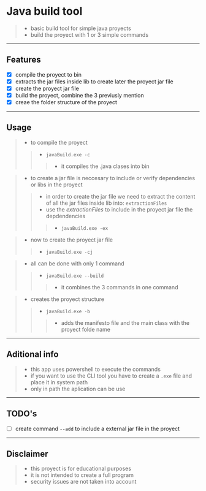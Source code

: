 # Java build tool
>- basic build tool for simple java proyects
>- build the proyect with 1 or 3 simple commands

------

## Features 
- [x] compile the proyect to bin
- [x] extracts the jar files inside lib to create later the proyect jar file
- [x] create the proyect jar file
- [x] build the proyect, combine the 3 previusly mention
- [x] creae the folder structure of the proyect

------

## Usage
>- to compile the proyect
>>- `javaBuild.exe -c`
>>>- it compiles the .java clases into bin

>- to create a jar file is neccesary to include or verify dependencies or libs in the proyect
>>- in order to create the jar file we need to extract the content of all the jar files inside lib into: `extractionFiles`
>>- use the *extractionFiles* to include in the proyect jar file the depdendencies
>>>- `javaBuild.exe -ex`

>- now to create the proyect jar file
>>- `javaBuild.exe -cj`

>- all can be done with only 1 command
>>- `javaBuild.exe --build`
>>>- it combines the 3 commands in one command

>- creates the proyect structure
>>- `javaBuild.exe -b`
>>>- adds the manifesto file and the main class with the proyect folde name

------

## Aditional info
>- this app uses powershell to execute the commands
>- if you want to use the CLI tool you have to create a `.exe` file and place it in system path
>- only in path the aplication can be use

------

## TODO's
- [ ] create command `--add` to include a external jar file in the proyect

------

## Disclaimer
>- this proyect is for educational purposes
>- it is not intended to create a full program
>- security issues are not taken into account
